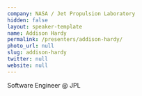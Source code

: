 ```yaml
---
company: NASA / Jet Propulsion Laboratory
hidden: false
layout: speaker-template
name: Addison Hardy
permalink: /presenters/addison-hardy/
photo_url: null
slug: addison-hardy
twitter: null
website: null
---
```


Software Engineer @ JPL
